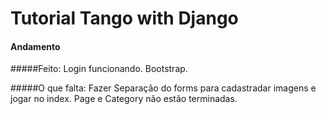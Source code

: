 # Tutorial Tango with Django

#### Andamento

#####Feito:
Login funcionando.
Bootstrap.

#####O que falta:
Fazer Separação do forms para cadastradar imagens e jogar no index.
Page e Category não estão terminadas.
